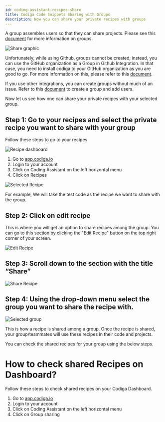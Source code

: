 ```yaml
---
id: coding-assistant-recipes-share
title: Codiga Code Snippets Sharing with Groups
description: Now you can share your private recipes with groups
---
```


A group assembles users so that they can share projects. Please see this [document](https://doc.codiga.io/docs/create-group/ "Create Group | Codiga Documentation") for more information on groups.

![Share graphic](/img/share-recipe-with-groups/share.png)

Unfortunately, while using Github, groups cannot be created; instead, you can use the GitHub organization as a Group in Github Integration. In that case, you need to install codiga to your GitHub organization as you are good to go. For more information on this, please refer to this [document](https://doc.codiga.io/docs/integration-github/ "document").

If you use other integrations, you can create groups without much of an issue. Refer to this [document](https://doc.codiga.io/docs/create-group/) to create a group and add users.

Now let us see how one can share your private recipes with your selected group.

## Step 1: Go to your recipes and select the private recipe you want to share with your group

Follow these steps to go to your recipes

![Recipe dashboard](/img/share-recipe-with-groups/3.jpeg)

1. Go to [app.codiga.io](https://app.codiga.io/)
2. Login to your account
3. Click on Coding Assistant on the left horizontal menu
4. Click on Recipes

![Selected Recipe](/img/share-recipe-with-groups/4.jpeg)

For example, We will take the test code as the recipe we want to share with the group.

## Step 2: Click on edit recipe

This is where you will get an option to share recipes among the group. You can go to this section by clicking the "Edit Recipe" button on the top right corner of your screen.

![Edit Recipe](/img/share-recipe-with-groups/2.jpeg)

## Step 3: Scroll down to the section with the title “Share”

![Share Recipe](/img/share-recipe-with-groups/hero.jpeg)

## Step 4: Using the drop-down menu select the group you want to share the recipe with.

![Selected group](/img/share-recipe-with-groups/5.png)

This is how a recipe is shared among a group. Once the recipe is shared, your group/teammates will use these recipes in their code and projects.

You can check the shared recipes for your group using the below steps.

# How to check shared Recipes on Dashboard?

Follow these steps to check shared recipes on your Codiga Dashboard.

1. Go to [app.codiga.io](https://app.codiga.io/)
2. Login to your account
3. Click on Coding Assistant on the left horizontal menu
4. Click on Group sharing
